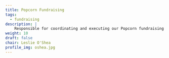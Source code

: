 ```yaml
---
title: Popcorn Fundraising
tags:
  - fundraising
description: |
    Responsible for coordinating and executing our Popcorn fundraising events
weight: 10
draft: false
chair: Leslie O'Shea
profile_img: oshea.jpg
---
```


<!--
TODO: Add Duties
-->
